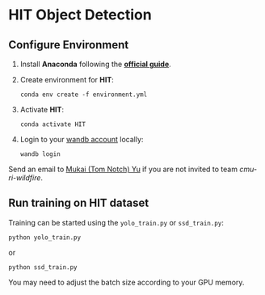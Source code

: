 # HIT Object Detection

## Configure Environment

1. Install **Anaconda** following the [**official guide**](https://docs.anaconda.com/anaconda/install/index.html).

1. Create environment for **HIT**:

    ```shell
    conda env create -f environment.yml
    ```

1. Activate **HIT**:

    ```shell
    conda activate HIT
    ```

1. Login to your [wandb account](https://wandb.ai/site) locally:

    ```shell
    wandb login
    ```

Send an email to [Mukai (Tom Notch) Yu](mailto:mukaiy@andrew.cmu.edu) if you are not invited to team *cmu-ri-wildfire*.

## Run training on HIT dataset

Training can be started using the ```yolo_train.py``` or ```ssd_train.py```:

```shell
python yolo_train.py
```

or

```shell
python ssd_train.py
```

You may need to adjust the batch size according to your GPU memory.
